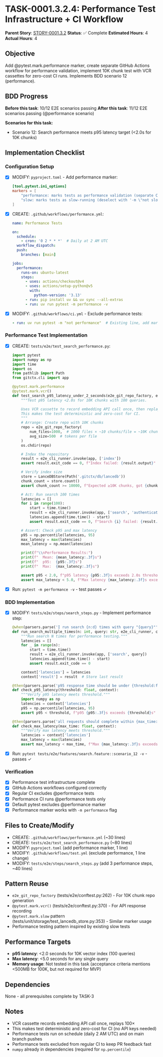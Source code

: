 # TASK-0001.3.2.4: Performance Test Infrastructure + CI Workflow

**Parent Story**: [STORY-0001.3.2](README.md)
**Status**: ✅ Complete
**Estimated Hours**: 4
**Actual Hours**: 4

## Objective

Add @pytest.mark.performance marker, create separate GitHub Actions workflow for performance validation, implement 10K chunk test with VCR cassettes for zero-cost CI runs. Implements BDD scenario 12 (performance).

## BDD Progress

**Before this task**: 10/12 E2E scenarios passing
**After this task**: 11/12 E2E scenarios passing (@performance scenario)

**Scenarios for this task:**
- Scenario 12: Search performance meets p95 latency target (<2.0s for 10K chunks)

## Implementation Checklist

### Configuration Setup
- [x] MODIFY: `pyproject.toml` - Add performance marker:
  ```toml
  [tool.pytest.ini_options]
  markers = [
      "performance: marks tests as performance validation (separate CI workflow)",
      "slow: marks tests as slow-running (deselect with '-m \"not slow\"')",
  ]
  ```
- [x] CREATE: `.github/workflows/performance.yml`:
  ```yaml
  name: Performance Tests

  on:
    schedule:
      - cron: '0 2 * * *'  # Daily at 2 AM UTC
    workflow_dispatch:
    push:
      branches: [main]

  jobs:
    performance:
      runs-on: ubuntu-latest
      steps:
        - uses: actions/checkout@v4
        - uses: actions/setup-python@v5
          with:
            python-version: '3.13'
        - run: pip install uv && uv sync --all-extras
        - run: uv run pytest -m performance -v
  ```
- [x] MODIFY: `.github/workflows/ci.yml` - Exclude performance tests:
  ```yaml
  - run: uv run pytest -m "not performance"  # Existing line, add marker exclusion
  ```

### Performance Test Implementation
- [x] CREATE: `tests/e2e/test_search_performance.py`:
  ```python
  import pytest
  import numpy as np
  import time
  import os
  from pathlib import Path
  from gitctx.cli import app

  @pytest.mark.performance
  @pytest.mark.vcr()
  def test_search_p95_latency_under_2_seconds(e2e_git_repo_factory, e2e_cli_runner):
      """Test p95 latency <2.0s for 10K chunks with 100 queries.

      Uses VCR cassette to record embedding API call once, then replay 100×.
      This makes the test deterministic and zero-cost for CI.
      """
      # Arrange: Create repo with 10K chunks
      repo = e2e_git_repo_factory(
          num_files=1000,  # 1000 files × ~10 chunks/file = ~10K chunks
          avg_size=500  # tokens per file
      )
      os.chdir(repo)

      # Index the repository
      result = e2e_cli_runner.invoke(app, ['index'])
      assert result.exit_code == 0, f"Index failed: {result.output}"

      # Verify index size
      store = LanceDBStore(Path('.gitctx/db/lancedb'))
      chunk_count = store.count()
      assert chunk_count >= 10000, f"Expected ≥10K chunks, got {chunk_count}"

      # Act: Run search 100 times
      latencies = []
      for i in range(100):
          start = time.time()
          result = e2e_cli_runner.invoke(app, ['search', 'authentication'])
          latencies.append(time.time() - start)
          assert result.exit_code == 0, f"Search {i} failed: {result.output}"

      # Assert: Check p95 and max latency
      p95 = np.percentile(latencies, 95)
      max_latency = max(latencies)
      mean_latency = np.mean(latencies)

      print(f"\\nPerformance Results:")
      print(f"  Mean: {mean_latency:.3f}s")
      print(f"  p95:  {p95:.3f}s")
      print(f"  Max:  {max_latency:.3f}s")

      assert p95 < 2.0, f"p95 latency {p95:.3f}s exceeds 2.0s threshold"
      assert max_latency < 5.0, f"Max latency {max_latency:.3f}s exceeds 5.0s threshold"
  ```
- [x] Run: `pytest -m performance -v` - test passes ✓

### BDD Implementation
- [x] MODIFY: `tests/e2e/steps/search_steps.py` - Implement performance step:
  ```python
  @when(parsers.parse('I run search {n:d} times with query "{query}"'))
  def run_search_multiple_times(n: int, query: str, e2e_cli_runner, context):
      """Run search N times for performance testing."""
      latencies = []
      for _ in range(n):
          start = time.time()
          result = e2e_cli_runner.invoke(app, ['search', query])
          latencies.append(time.time() - start)
          assert result.exit_code == 0

      context['latencies'] = latencies
      context['result'] = result  # Store last result

  @then(parsers.parse('p95 response time should be under {threshold:f} seconds'))
  def check_p95_latency(threshold: float, context):
      """Verify p95 latency meets threshold."""
      import numpy as np
      latencies = context['latencies']
      p95 = np.percentile(latencies, 95)
      assert p95 < threshold, f"p95 {p95:.3f}s exceeds {threshold}s"

  @then(parsers.parse('all requests should complete within {max_time:f} seconds'))
  def check_max_latency(max_time: float, context):
      """Verify max latency meets threshold."""
      latencies = context['latencies']
      max_latency = max(latencies)
      assert max_latency < max_time, f"Max {max_latency:.3f}s exceeds {max_time}s"
  ```
- [x] Run: `pytest tests/e2e/features/search.feature::scenario_12 -v` - passes ✓

### Verification
- [x] Performance test infrastructure complete
- [x] GitHub Actions workflows configured correctly
- [x] Regular CI excludes @performance tests
- [x] Performance CI runs @performance tests only
- [x] Default pytest excludes @performance marker
- [x] Performance marker works with `-m performance` flag

## Files to Create/Modify

- CREATE: `.github/workflows/performance.yml` (~30 lines)
- CREATE: `tests/e2e/test_search_performance.py` (~80 lines)
- MODIFY: `pyproject.toml` (add performance marker, 1 line)
- MODIFY: `.github/workflows/test.yml` (exclude performance, 1 line change)
- MODIFY: `tests/e2e/steps/search_steps.py` (add 3 performance steps, ~40 lines)

## Pattern Reuse

- `e2e_git_repo_factory` (tests/e2e/conftest.py:262) - For 10K chunk repo generation
- `@pytest.mark.vcr()` (tests/e2e/conftest.py:370) - For API response recording
- `@pytest.mark.slow` pattern (tests/unit/storage/test_lancedb_store.py:353) - Similar marker usage
- Performance testing pattern inspired by existing slow tests

## Performance Targets

- **p95 latency**: <2.0 seconds for 10K vector index (100 queries)
- **Max latency**: <5.0 seconds for any single query
- **Memory usage**: Not tested in this task (acceptance criteria mentions <500MB for 100K, but not required for MVP)

## Dependencies

None - all prerequisites complete by TASK-3

## Notes

- VCR cassette records embedding API call once, replays 100×
- This makes test deterministic and zero-cost for CI (no API keys needed)
- Performance tests run on schedule (daily 2 AM UTC) and on main branch pushes
- Performance tests excluded from regular CI to keep PR feedback fast
- `numpy` already in dependencies (required for `np.percentile`)
